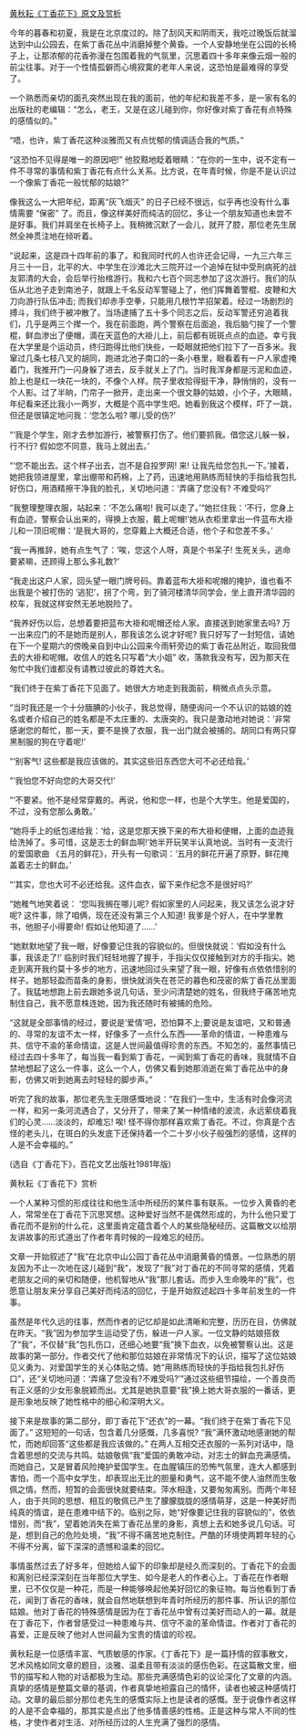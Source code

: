 [黄秋耘《丁香花下》原文及赏析](https://www.vrrw.net/wx/9146.html)

今年的暮春和初夏，我是在北京度过的。除了刮风天和阴雨天，我吃过晚饭后就溜达到中山公园去，在紫丁香花丛中消磨掉整个黄昏。一个人安静地坐在公园的长椅子上，让那浓郁的花香弥漫在包围着我的气氛里，沉思着四十多年来像云烟一般的前尘往事。对于一个性情孤僻而心境寂寞的老年人来说，这恐怕是最难得的享受了。

一个熟悉而亲切的面孔突然出现在我的面前，他的年纪和我差不多，是一家有名的出版社的老编辑：“怎么，老王，又是在这儿碰到你，你好像对紫丁香花有点特殊的感情似的。”

“唔，也许，紫丁香花这种淡雅而又有点忧郁的情调适合我的气质。”

“这恐怕不见得是唯一的原因吧!” 他狡黠地眨着眼睛：“在你的一生中，说不定有一件不寻常的事情和紫丁香花有点什么关系。比方说，在年青时候，你是不是认识过一个像紫丁香花一般忧郁的姑娘?”

像我这么一大把年纪，距离“灰飞烟灭” 的日子已经不很远，似乎再也没有什么事情需要 “保密” 了。而且，像这样美好而纯洁的回忆，多让一个朋友知道也未尝不是好事。我们并肩坐在长椅子上。我稍微沉默了一会儿，就开了腔，那位老先生居然全神贯注地在倾听着。



“说起来，这是四十四年前的事了。和我同时代的人也许还会记得，一九三六年三月三十一日，北平的大、中学生在沙滩北大三院开过一个追悼在狱中受刑病死的战友郭清的大会，会后举行抬棺游行。我和六七百个同志参加了这次游行。我们的队伍从北池子走到南池子，就跟上千名反动军警碰上了，他们挥舞着警棍、皮鞭和大刀向游行队伍冲击; 而我们却赤手空拳，只能用几根竹竿招架着。经过一场剧烈的搏斗，我们终于被冲散了。当场逮捕了五十多个同志之后，反动军警还穷追着我们，几乎是两三个撵一个。我在前面跑，两个警察在后面追，我后脑勺挨了一个警棍，鲜血渗出了便帽，滴在天蓝色的大褂儿上，前后都有斑斑点点的血迹。幸亏我在大学里是个运动员，终归跑得比他们快些，一眨眼就把他们拉下了一百多米。我窜过几条七枝八叉的胡同，跑进北池子南口的一条小巷里，眼看着有一户人家虚掩着门，我推开门一闪身躲了进去，反手就关上了门。当时我浑身都是污泥和血迹，脸上也是红一块花一块的，不像个人样。院子里收拾得挺干净，静悄悄的，没有一个人影。过了半晌，门帘子一掀开，走出来一个很文静的姑娘，小个子，大眼睛，年纪看来还比我小一两岁，大概是个高中学生吧。她看到我这个模样，吓了一跳，但还是很镇定地问我：‘您怎么啦? 哪儿受的伤?’

“‘我是个学生，刚才去参加游行，被警察打伤了。他们要抓我。借您这儿躲一躲，行不行? 假如您不同意，我马上就出去。’

“‘您不能出去。这个样子出去，岂不是自投罗网! 来! 让我先给您包扎一下。’接着，她把我领进屋里，拿出绷带和药棉，上了药，迅速地用熟练而轻快的手指给我包扎好伤口，用酒精擦干净我的脸孔，关切地问道：‘弄痛了您没有? 不难受吗?’

“我整理整理衣服，站起来：‘不怎么痛啦! 我可以走了。’“她拦住我：‘不行，您身上有血迹，警察会认出来的，得换上衣服，戴上呢帽!’她从衣柜里拿出一件蓝布大褂儿和一顶旧呢帽：‘是我大哥的，您穿戴上大概还合适，他个子和您差不多。’

“我一再推辞，她有点生气了：‘唉，您这个人呀，真是个书呆子! 生死关头，逃命要紧嘛，还顾得上那么多礼数?’

“我走出这户人家，回头望一眼门牌号码。靠着蓝布大褂和呢帽的掩护，谁也看不出我是个被打伤的 ‘逃犯’，拐了个弯，到了骑河楼清华同学会，坐上直开清华园的校车，我就这样安然无恙地脱险了。

“我养好伤以后，总想着要把蓝布大褂和呢帽还给人家。直接送到她家里去吗? 万一出来应门的不是她而是别人，那我该怎么说才好呢? 我只好写了一封短信，请她在下一个星期六的傍晚亲自到中山公园来今雨轩旁边的紫丁香花丛附近，取回我借去的大褂和呢帽。收信人的姓名只写着“大小姐” 收，落款我没有写，因为那天在匆忙中我们谁都没有请教过彼此的尊姓大名。

“我们终于在紫丁香花下见面了。她很大方地走到我面前，稍微点点头示意。

“当时我还是一个十分腼腆的小伙子，我总觉得，随便询问一个不认识的姑娘的姓名或者介绍自己的姓名都是不太庄重的、太唐突的。我只是激动地对她说：‘非常感谢您的帮忙，那一天，要不是换了衣服，我一出门就会被捕的。胡同口有两只穿黑制服的狗在守着呢!’

“‘别客气! 这些都是我应该做的。其实这些旧东西您大可不必还给我。’

“‘我怕您不好向您的大哥交代!’

“‘不要紧。他不是经常穿戴的。再说，他和您一样，也是个大学生。他是爱国的，不过，没有您那么勇敢。’

“她将手上的纸包递给我：‘给，这是您那天换下来的布大褂和便帽，上面的血迹我给洗掉了。多可惜，这是志士的鲜血啊!’她半开玩笑半认真地说。当时有一支流行的爱国歌曲 《五月的鲜花》，开头有一句歌词：‘五月的鲜花开遍了原野，鲜花掩盖着志士的鲜血。’

“‘其实，您也大可不必还给我。这件血衣，留下来作纪念不是很好吗?’

“她稚气地笑着说： ‘您叫我搁在哪儿呢? 假如家里的人问起来，我又该怎么说才好呢? 这件事，除了咱俩，现在还没有第三个人知道! 我爹是个好人，在中学里教书，他胆子小得要命! 假如让他知道了……’

“她默默地望了我一眼，好像要记住我的容貌似的。但很快就说：‘假如没有什么事，我该走了!’ 临别时我们轻轻地握了握手，手指尖仅仅接触到对方的手指尖。她走到离开我约莫十多步的地方，迅速地回过头来望了我一眼，好像有点依依惜别的样子。她那轻盈而苗条的身影，很快就消失在苍茫的暮色和茂密的紫丁香花丛里面了。我猛地想跑上前去跟她多说几句话，至少问清楚她的姓名，但我终于痛苦地克制住自己，我不愿意株连她，因为我还随时有被捕的危险。

“这就是全部事情的经过，要说是‘爱情’吧，恐怕算不上;要说是友谊吧，又和普通的、寻常的友谊不太一样，好像多了一点什么东西——革命的情谊，一种患难与共、信守不渝的革命情谊，这是人世间最值得珍贵的东西。不知怎的，虽然事情已经过去四十多年了，每当我一看到紫丁香花，一闻到紫丁香花的香味，我就情不自禁地想起了这么一件事，这么一个人，仿佛又看到她那消逝在紫丁香花丛中的身影，仿佛又听到她离去时轻轻的脚步声。”

听完了我的故事，那位老先生无限感慨地说：“在我们一生中，生活有时会像河流一样，和另一条河流遇合了，又分开了，带来了某一种情绪的波流，永远萦绕着我们的心灵……淡淡的，却难忘! 唉! 怪不得你那样喜欢紫丁香花。不过，你真是个古怪的老头儿，在斑白的头发底下还保持着一个二十岁小伙子般强烈的感情，这样的人是不会幸福的。”

(选自《丁香花下》，百花文艺出版社1981年版)

黄秋耘《丁香花下》赏析

一个人某种习惯的形成往往和他生活中所经历的某件事有联系。一位步入黄昏的老人，常常坐在丁香花下沉思冥想。这种爱好当然不是偶然形成的，为什么他只爱丁香花而不是别的什么花，这里面肯定蕴含着个人的某些隐秘经历。这篇散文以给朋友讲故事的形式道出了作者年青时候的一段难忘的经历。

文章一开始叙述了“我”在北京中山公园丁香花丛中消磨黄昏的情景。一位熟悉的朋友因为不止一次地在这儿碰到“我”，发现了“我”对丁香花的不同寻常的感情，凭着老朋友之间的亲切和随便，他机智地从“我”那儿套话。而步入生命晚年的“我”，也愿意让朋友来分享自己美好而纯洁的回忆，于是开始叙述起四十多年前发生的一件事。

虽然是年代久远的往事，然而作者的记忆却是如此清晰和完整，历历在目，仿佛就在昨天。“我”因为参加学生运动受了伤，躲进一户人家。一位文静的姑娘搭救了“我”，不仅替“我”包扎伤口，还细心地要“我”换下血衣，以免被警察认出。这是故事的第一部分。作者交代了他和那位姑娘在非常情况下的认识，描写了这位姑娘见义勇为、对爱国学生的关心体贴之情。她“用熟练而轻快的手指给我包扎好伤口”，还“关切地问道：‘弄痛了您没有?不难受吗?’”通过这些细节描绘，一个善良而有正义感的少女形象脱颖而出。尤其是她执意要“我”换上她大哥衣服的一番话，更是形象地反映了她性格中的细心和深明大义。

接下来是故事的第二部分，即丁香花下“还衣”的一幕。“我们终于在紫丁香花下见面了。” 这短短的一句话，包含着几分感慨，几多喜悦? “我”满怀激动地感谢她的帮忙，而她却回答“这些都是我应该做的。” 在两人互相交还衣服的一系列对话中，隐含着思想的交流与共鸣。姑娘敬佩“我”爱国的勇敢冲动，对志士的鲜血充满感情。而她自己，又是冒着风险掩护爱国学生。在血腥镇压的恐怖气氛里，连大人都感到害怕，而一个高中女学生，却表现出无比的胆量和勇气，这不能不使人油然而生敬佩之情。然而，短暂的会面很快就要结束。萍水相逢，又要匆匆离别。而两个年轻人，由于共同的思想、相互的敬佩已产生了朦朦胧胧的感情萌芽，这是一种美好而纯真的情谊，是在患难中结下的。临别之际，她“好像要记住我的容貌似的”，依依惜别，而“我”，望着她消失在紫丁香花丛里的身影，真想上去和她多说几句话。可是，想到自己的危险处境，“我”不得不痛苦地克制住。严酷的环境使两颗年轻的心不得不分离，留下深深的遗憾和温柔的回忆。

事情虽然过去了好多年，但她给人留下的印象却是经久而深刻的。丁香花下的会面和离别已经深深刻在当年那位大学生、如今是老人的作者心上。丁香花在作者眼里，已不仅仅是一种花，而是一种能够唤起他美好回忆的象征物。每当他看到丁香花，闻到丁香花的香味，就会自然地联想到年青时所经历的那件事、所认识的那位姑娘。他对丁香花的特殊感情是因为在丁香花丛中曾有过美好而动人的一幕。就是在丁香花下，作者曾感受过一种患难与共、信守不渝的革命情谊。作者对丁香花的喜爱，正是反映了他对人世间最为宝贵的情谊的珍视。

黄秋耘是一位感情丰富、气质敏感的作家。《丁香花下》是一篇抒情的叙事散文，艺术风格如同文章的题目，淡雅、温柔且带有淡淡的感伤色彩。在这篇散文里，细节的描写和人物的对话都极为生动。那些充满感情色彩的议论深化了文章的内涵。真挚的感情是整篇文章的基调，作者真挚地袒露自己的情怀，读者也被这种感情打动。文章的最后部分那位老先生的感慨实际上也是读者的感慨。至于说像作者这样的人是不会幸福的，那其实是点出了他多情善感的性格。正是这种与常人不同的性格，才使作者对生活、对所经历过的人生充满了强烈的感情。

